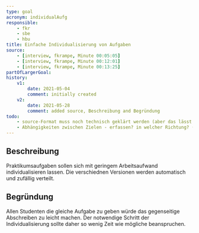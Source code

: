 ```yaml
---
type: goal
acronym: individualAufg
responsible: 
    - fkr
    - sbe
    - hbu
title: Einfache Individualisierung von Aufgaben
source: 
    - [interview, fkrampe, Minute 00:05:05]
    - [interview, fkrampe, Minute 00:12:01]
    - [interview, fkrampe, Minute 00:13:25]
partOfLargerGoal:
history:
    v1:
        date: 2021-05-04
        comment: initially created
    v2:
        date: 2021-05-28
        comment: added source, Beschreibung and Begründung
todo: 
    - source-Format muss noch technisch geklärt werden (aber das lässt sich später leicht ändern)
    - Abhängigkeiten zwischen Zielen - erfassen? in welcher Richtung? (also )
---
```


## Beschreibung

Praktikumsaufgaben sollen sich mit geringem Arbeitsaufwand individualisieren lassen. Die verschiednen Versionen werden automatisch
und zufällig verteilt.

## Begründung

Allen Studenten die gleiche Aufgabe zu geben würde das gegenseitige Abschreiben zu leicht machen. Der notwendige Schritt der Individualisierung
sollte daher so wenig Zeit wie mögliche beanspruchen.

